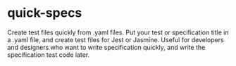 # quick-specs

Create test files quickly from .yaml files. Put your test or specification title in a .yaml file, and create test files for Jest or Jasmine. Useful for developers and designers who want to write specification quickly, and write the specification test code later.
